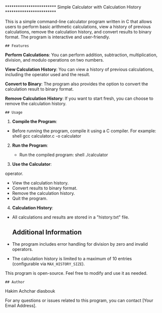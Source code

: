 ************************             Simple Calculator with Calculation History              ************************

This is a simple command-line calculator program written in C that allows users to perform basic arithmetic calculations, view a history of previous calculations, remove the calculation history, and convert results to binary format. The program is interactive and user-friendly.

    ## Features

**Perform Calculations**: You can perform addition, subtraction, multiplication, division, and modulo operations on two numbers.

**View Calculation History**: You can view a history of previous calculations, including the operator used and the result.

**Convert to Binary**: The program also provides the option to convert the calculation result to binary format.

**Remove Calculation History**: If you want to start fresh, you can choose to remove the calculation history.

    ## Usage

1. **Compile the Program**:

- Before running the program, compile it using a C compiler. For example:
            shell
    gcc calculator.c -o calculator


2. **Run the Program**:
    - Run the compiled program:
            shell
    ./calculator
 

3. **Use the Calculator**:

operator.
- View the calculation history.
- Convert results to binary format.
- Remove the calculation history.
- Quit the program.

4. **Calculation History**:
- All calculations and results are stored in a "history.txt" file.

    ## Additional Information

- The program includes error handling for division by zero and invalid operators.
- The calculation history is limited to a maximum of 10 entries (configurable via `MAX_HISTORY_SIZE`).


This program is open-source. Feel free to modify and use it as needed.

    ## Author

Hakim Achchar
diasbouk

For any questions or issues related to this program, you can contact [Your Email Address].

